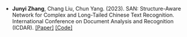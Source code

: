 - <span style="font-weight: bold;">Junyi Zhang</span>, Chang Liu, Chun Yang. (2023). SAN: Structure-Aware Network for Complex and Long-Tailed Chinese Text Recognition. International Conference on Document Analysis and Recognition (ICDAR). [[Paper]](https://arxiv.org/abs/2411.06381) [[Code]](https://github.com/Levi-ZJY/SAN)

